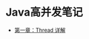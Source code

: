 # Java高并发笔记

- [第一章：Thread 详解](https://github.com/2293736867/CSBookNotes/blob/main/JavaConcurrency/Chapter1/README.md)

